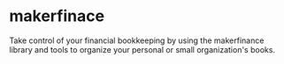 makerfinace
===========

Take control of your financial bookkeeping by using the makerfinance library and tools to organize your personal or small organization's books.